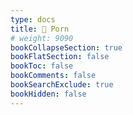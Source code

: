 ```yaml
---
type: docs
title: 🍑 Porn
# weight: 9090
bookCollapseSection: true
bookFlatSection: false
bookToc: false
bookComments: false
bookSearchExclude: true
bookHidden: false
---
```

